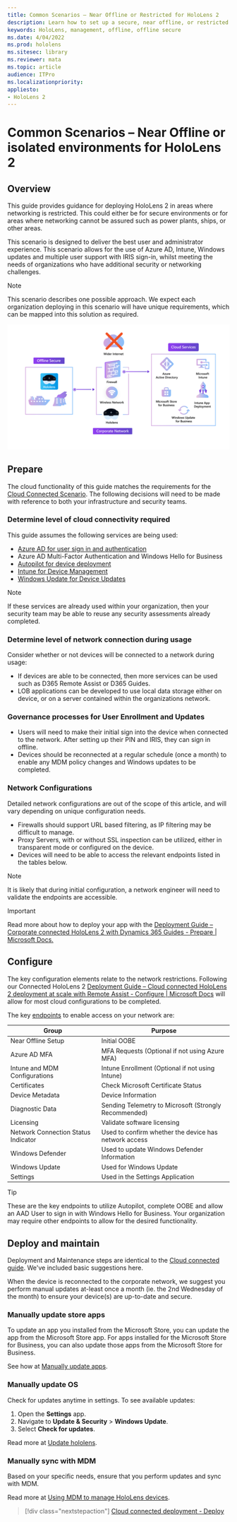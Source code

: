 ```yaml
---
title: Common Scenarios – Near Offline or Restricted for HoloLens 2
description: Learn how to set up a secure, near offline, or restricted deployment and app deployment scenario with provisioning for HoloLens devices.
keywords: HoloLens, management, offline, offline secure
ms.date: 4/04/2022
ms.prod: hololens
ms.sitesec: library
ms.reviewer: mata
ms.topic: article
audience: ITPro
ms.localizationpriority:
appliesto:
- HoloLens 2
---
```


# Common Scenarios – Near Offline or isolated environments for HoloLens 2

## Overview

This guide provides guidance for deploying HoloLens 2 in areas where networking is restricted. This could either be for secure environments or for areas where networking cannot be assured such as power plants, ships, or other areas.

This scenario is designed to deliver the best user and administrator experience. This scenario allows for the use of Azure AD, Intune, Windows updates and multiple user support with IRIS sign-in, whilst meeting the needs of organizations who have additional security or networking challenges.

> [!NOTE]
> This scenario describes one possible approach. We expect each organization deploying in this scenario will have unique requirements, which can be mapped into this solution as required.

[![Offline Secure scenario.](./images/restricted-deployment-scenario-d.png)](./images/restricted-deployment-scenario-d.png#lightbox)

## Prepare

The cloud functionality of this guide matches the requirements for the [Cloud Connected Scenario](hololens2-cloud-connected-prepare.md). The following decisions will need to be made with reference to both your infrastructure and security teams.

### Determine level of cloud connectivity required

This guide assumes the following services are being used:

- [Azure AD for user sign in and authentication](hololens-identity.md)
- Azure AD Multi-Factor Authentication and Windows Hello for Business
- [Autopilot for device deployment](/mem/autopilot/existing-devices)
- [Intune for Device Management](/mem/intune/remote-actions/device-management)
- [Windows Update for Device Updates](hololens-update-hololens.md)

> [!NOTE]
> If these services are already used within your organization, then your security team may be able to reuse any security assessments already completed.

### Determine level of network connection during usage

Consider whether or not devices will be connected to a network during usage:

- If devices are able to be connected, then more services can be used such as D365 Remote Assist or D365 Guides.
- LOB applications can be developed to use local data storage either on device, or on a server contained within the organizations network.

### Governance processes for User Enrollment and Updates

- Users will need to make their initial sign into the device when connected to the network. After setting up their PIN and IRIS, they can sign in offline.
- Devices should be reconnected at a regular schedule (once a month) to enable any MDM policy changes and Windows updates to be completed.

### Network Configurations

Detailed network configurations are out of the scope of this article, and will vary depending on unique configuration needs.

- Firewalls should support URL based filtering, as IP filtering may be difficult to manage.
- Proxy Servers, with or without SSL inspection can be utilized, either in transparent mode or configured on the device.
- Devices will need to be able to access the relevant endpoints listed in the tables below.

> [!NOTE]
> It is likely that during initial configuration, a network engineer will need to validate the endpoints are accessible.

> [!IMPORTANT]
> Read more about how to deploy your app with the [Deployment Guide – Corporate connected HoloLens 2 with Dynamics 365 Guides - Prepare | Microsoft Docs.](hololens2-corp-connected-prepare.md)

## Configure

The key configuration elements relate to the network restrictions. Following our Connected HoloLens 2 [Deployment Guide – Cloud connected HoloLens 2 deployment at scale with Remote Assist - Configure | Microsoft Docs](hololens2-cloud-connected-configure.md) will allow for most cloud configurations to be completed.

The key [endpoints](hololens-offline.md) to enable access on your network are:

|Group                                  |   Purpose                                              |
|---------------------------------------|--------------------------------------------------------|
|Near Offline Setup                     |   Initial OOBE                                         |
|Azure AD MFA                           |   MFA Requests (Optional if not using Azure MFA)       |
|Intune and MDM Configurations          |   Intune Enrollment (Optional if not using Intune)      |
|Certificates                           |   Check Microsoft Certificate Status                   |
|Device Metadata                        |   Device Information                                   |
|Diagnostic Data                        |   Sending Telemetry to Microsoft (Strongly Recommended)|
|Licensing                              |   Validate software licensing                          |
|Network Connection Status Indicator    |   Used to confirm whether the device has network access|
|Windows Defender                       |   Used to update Windows Defender Information          |
|Windows Update                         |   Used for Windows Update                              |
|Settings                               |   Used in the Settings Application                     |

> [!TIP]
> These are the key endpoints to utilize Autopilot, complete OOBE and allow an AAD User to sign in with Windows Hello for Business. Your organization may require other endpoints to allow for the desired functionality. 

## Deploy and maintain
Deployment and Maintenance steps are identical to the [Cloud connected guide](hololens2-cloud-connected-deploy.md). We've included basic suggestions here.

When the device is reconnected to the corporate network, we suggest you perform manual updates at-least once a month (ie. the 2nd Wednesday of the month) to ensure your device(s) are up-to-date and secure.

### Manually update store apps

To update an app you installed from the Microsoft Store, you can update the app from the Microsoft Store app. For apps installed for the Microsoft Store for Business, you can also update those apps from the Microsoft Store for Business.

See how at [Manually update apps](holographic-store-apps.md).

### Manually update OS

Check for updates anytime in settings. To see available updates:

1. Open the **Settings** app.
1. Navigate to **Update & Security** > **Windows Update**.
1. Select **Check for updates**.

Read more at [Update hololens](hololens-update-hololens.md).

### Manually sync with MDM

Based on your specific needs, ensure that you perform updates and sync with MDM.

Read more at [Using MDM to manage HoloLens devices](hololens-mdm-configure.md).

> [!div class="nextstepaction"]
> [Cloud connected deployment - Deploy](hololens2-cloud-connected-deploy.md)
